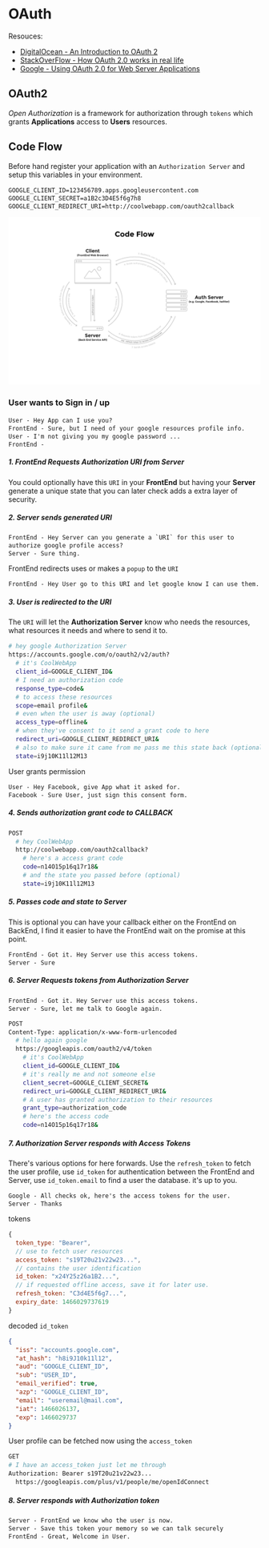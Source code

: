 # OAuth

Resouces:
- [DigitalOcean - An Introduction to OAuth 2](https://www.digitalocean.com/community/tutorials/an-introduction-to-oauth-2)
- [StackOverFlow - How OAuth 2.0 works in real life](http://stackoverflow.com/questions/4727226/on-a-high-level-how-does-oauth-2-work)
- [Google -
Using OAuth 2.0 for Web Server Applications](https://developers.google.com/identity/protocols/OAuth2WebServer)

## OAuth2
*Open Authorization* is a framework for authorization through `tokens` which grants **Applications** access to **Users** resources.

## Code Flow


Before hand register your application with an `Authorization Server` and setup this variables in your environment.

```
GOOGLE_CLIENT_ID=123456789.apps.googleusercontent.com
GOOGLE_CLIENT_SECRET=a1B2c3D4E5f6g7h8
GOOGLE_CLIENT_REDIRECT_URI=http://coolwebapp.com/oauth2callback
```

![Code Flow](oauth2_code_flow.png)

### User wants to Sign in / up



```
User - Hey App can I use you?
FrontEnd - Sure, but I need of your google resources profile info.
User - I'm not giving you my google password ...
FrontEnd -
```

##### 1. FrontEnd Requests Authorization URI from Server

You could optionally have this `URI` in your **FrontEnd** but having your **Server** generate a unique state that you can later check adds a extra layer of security.

##### 2. Server sends generated URI
```
FrontEnd - Hey Server can you generate a `URI` for this user to authorize google profile access?
Server - Sure thing.
```

FrontEnd redirects uses or makes a `popup` to the `URI`
```
FrontEnd - Hey User go to this URI and let google know I can use them.
```

##### 3. User is redirected to the URI
The `URI` will let the **Authorization Server** know who needs the resources, what resources it needs and where to send it to.

```sh
# hey google Authorization Server
https://accounts.google.com/o/oauth2/v2/auth?
  # it's CoolWebApp
  client_id=GOOGLE_CLIENT_ID&
  # I need an authorization code
  response_type=code&
  # to access these resources
  scope=email profile&
  # even when the user is away (optional)
  access_type=offline&
  # when they've consent to it send a grant code to here
  redirect_uri=GOOGLE_CLIENT_REDIRECT_URI&
  # also to make sure it came from me pass me this state back (optional)
  state=i9j10K11l12M13
```

User grants permission
```
User - Hey Facebook, give App what it asked for.
Facebook - Sure User, just sign this consent form.
```

##### 4. Sends authorization grant code to CALLBACK

```sh
POST
  # hey CoolWebApp
  http://coolwebapp.com/oauth2callback?
    # here's a access grant code
    code=n14O15p16q17r18&
    # and the state you passed before (optional)
    state=i9j10K11l12M13
```

##### 5. Passes code and state to Server
This is optional you can have your callback either on the FrontEnd on BackEnd, I find it easier to have the FrontEnd wait on the promise at this point.

```
FrontEnd - Got it. Hey Server use this access tokens.
Server - Sure
```

##### 6. Server Requests tokens from Authorization Server

```
FrontEnd - Got it. Hey Server use this access tokens.
Server - Sure, let me talk to Google again.
```

```sh
POST
Content-Type: application/x-www-form-urlencoded
  # hello again google
  https://googleapis.com/oauth2/v4/token
    # it's CoolWebApp
    client_id=GOOGLE_CLIENT_ID&
    # it's really me and not someone else
    client_secret=GOOGLE_CLIENT_SECRET&
    redirect_uri=GOOGLE_CLIENT_REDIRECT_URI&
    # A user has granted authorization to their resources
    grant_type=authorization_code
    # here's the access code
    code=n14O15p16q17r18&
```

##### 7. Authorization Server responds with Access Tokens
There's various options for here forwards. Use the `refresh_token` to fetch the user profile, use `id_token` for authentication between the FrontEnd and Server, use `id_token.email` to find a user the database. it's up to you.

```
Google - All checks ok, here's the access tokens for the user.
Server - Thanks
```

tokens
```js
{
  token_type: "Bearer",
  // use to fetch user resources
  access_token: "s19T20u21v22w23...",
  // contains the user identification
  id_token: "x24Y25z26a1B2...",
  // if requested offline access, save it for later use.
  refresh_token: "C3d4E5f6g7...",
  expiry_date: 1466029737619
}
```

decoded `id_token`
```json
{
  "iss": "accounts.google.com",
  "at_hash": "h8i9J10k11l12",
  "aud": "GOOGLE_CLIENT_ID",
  "sub": "USER_ID",
  "email_verified": true,
  "azp": "GOOGLE_CLIENT_ID",
  "email": "useremail@mail.com",
  "iat": 1466026137,
  "exp": 1466029737
}
```

User profile can be fetched now using the `access_token`
```sh
GET
# I have an access_token just let me through
Authorization: Bearer s19T20u21v22w23...
  https://googleapis.com/plus/v1/people/me/openIdConnect
```


##### 8. Server responds with Authorization token

```
Server - FrontEnd we know who the user is now.
Server - Save this token your memory so we can talk securely
FrontEnd - Great, Welcome in User.
```
